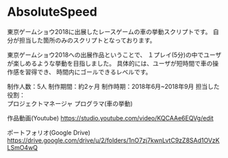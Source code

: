 # AbsoluteSpeed
東京ゲームショウ2018に出展したレースゲームの車の挙動スクリプトです。
自分が担当した箇所のみのスクリプトとなっております。

東京ゲームショウ2018への出展作品ということで、
１プレイ(5分)の中でユーザが楽しめるような挙動を目指しました。
具体的には、ユーザが短時間で車の操作感を習得でき、
時間内にゴールできるレベルです。

制作人数：5人
制作期間：約2ヶ月
制作時期：2018年6月~2018年9月
担当した役割：<br />
プロジェクトマネージャ
プログラマ(車の挙動)

作品動画(Youtube)
https://studio.youtube.com/video/KQCAAe6EQVg/edit

ポートフォリオ(Google Drive)
https://drive.google.com/drive/u/2/folders/1nO7zj7kwnLvtC9zZ8SAd1OVzKLSmO4wQ
